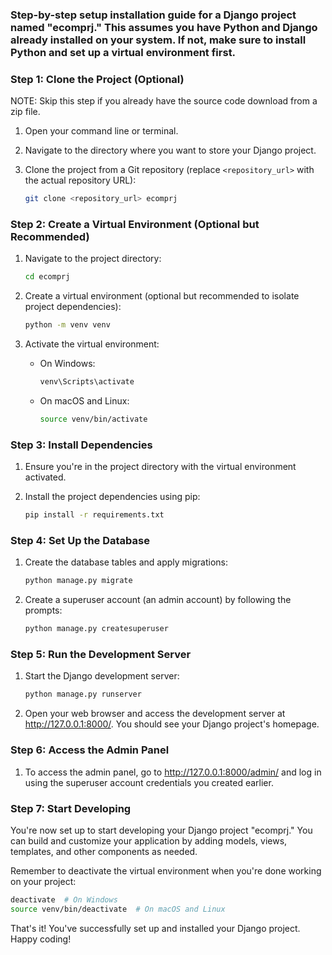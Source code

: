 <h3>
    Step-by-step setup installation guide for a Django project named "ecomprj." This assumes you have Python and Django already installed on your system. If not, make sure to install Python and set up a virtual environment first.
</h3>

### Step 1: Clone the Project (Optional)

NOTE: Skip this step if you already have the source code download from a zip file.

1. Open your command line or terminal.

2. Navigate to the directory where you want to store your Django project.

3. Clone the project from a Git repository (replace `<repository_url>` with the actual repository URL):
    ```bash
    git clone <repository_url> ecomprj
    ```

### Step 2: Create a Virtual Environment (Optional but Recommended)

1. Navigate to the project directory:

    ```bash
    cd ecomprj
    ```

2. Create a virtual environment (optional but recommended to isolate project dependencies):

    ```bash
    python -m venv venv
    ```

3. Activate the virtual environment:
    - On Windows:
        ```bash
        venv\Scripts\activate
        ```
    - On macOS and Linux:
        ```bash
        source venv/bin/activate
        ```

### Step 3: Install Dependencies

1. Ensure you're in the project directory with the virtual environment activated.

2. Install the project dependencies using pip:
    ```bash
    pip install -r requirements.txt
    ```

### Step 4: Set Up the Database

1. Create the database tables and apply migrations:

    ```bash
    python manage.py migrate
    ```

2. Create a superuser account (an admin account) by following the prompts:
    ```bash
    python manage.py createsuperuser
    ```

### Step 5: Run the Development Server

1. Start the Django development server:

    ```bash
    python manage.py runserver
    ```

2. Open your web browser and access the development server at http://127.0.0.1:8000/. You should see your Django project's homepage.

### Step 6: Access the Admin Panel

1. To access the admin panel, go to http://127.0.0.1:8000/admin/ and log in using the superuser account credentials you created earlier.

### Step 7: Start Developing

You're now set up to start developing your Django project "ecomprj." You can build and customize your application by adding models, views, templates, and other components as needed.

Remember to deactivate the virtual environment when you're done working on your project:

```bash
deactivate  # On Windows
source venv/bin/deactivate  # On macOS and Linux
```

That's it! You've successfully set up and installed your Django project. Happy coding!
